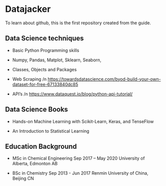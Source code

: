 # Datajacker
To learn about github, this is the first repository created from the guide.

## Data Science techniques
* Basic Python Programming skills

* Numpy, Pandas, Matplot, Sklearn, Seaborn,

* Classes, Objects and Packages

* Web Scraping /n
  https://towardsdatascience.com/byod-build-your-own-dataset-for-free-67133840dc85

* API’s  /n
  https://www.dataquest.io/blog/python-api-tutorial/
 
## Data Science Books
* Hands-on Machine Learning with Scikit-Learn, Keras, and TenseFlow

* An Introduction to Statistical Learning

## Education Background
* MSc in Chemical Engineering                                                                               Sep 2017 – May 2020
  University of Alberta, Edmonton AB
  
* BSc in Chemistry                                                                                          Sep 2013 - Jun 2017
  Renmin University of China, Beijing CN


